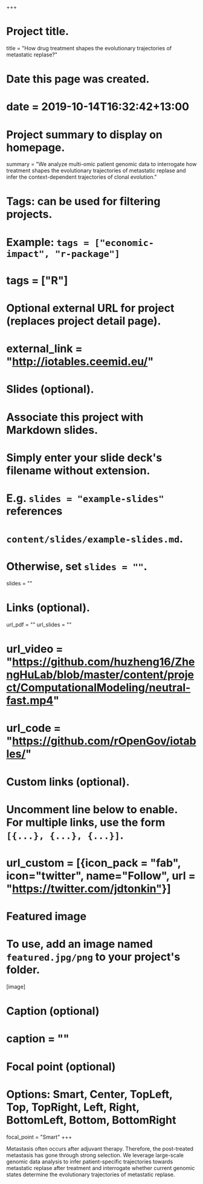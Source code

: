+++
# Project title.
title = "How drug treatment shapes the evolutionary trajectories of metastatic replase?"

# Date this page was created.
# date = 2019-10-14T16:32:42+13:00

# Project summary to display on homepage.
summary = "We analyze multi-omic patient genomic data to interrogate how treatment shapes the evolutionary trajectories of metastatic replase and infer the context-dependent trajectories of clonal evolution."

# Tags: can be used for filtering projects.
# Example: `tags = ["economic-impact", "r-package"]`
# tags = ["R"]

# Optional external URL for project (replaces project detail page).
# external_link = "http://iotables.ceemid.eu/"

# Slides (optional).
#   Associate this project with Markdown slides.
#   Simply enter your slide deck's filename without extension.
#   E.g. `slides = "example-slides"` references 
#   `content/slides/example-slides.md`.
#   Otherwise, set `slides = ""`.
slides = ""

# Links (optional).
url_pdf = ""
url_slides = ""
# url_video = "https://github.com/huzheng16/ZhengHuLab/blob/master/content/project/ComputationalModeling/neutral-fast.mp4"
# url_code = "https://github.com/rOpenGov/iotables/"

# Custom links (optional).
#   Uncomment line below to enable. For multiple links, use the form `[{...}, {...}, {...}]`.
# url_custom = [{icon_pack = "fab", icon="twitter", name="Follow", url = "https://twitter.com/jdtonkin"}]

# Featured image
# To use, add an image named `featured.jpg/png` to your project's folder. 
[image]
  # Caption (optional)
  # caption = ""
  
  # Focal point (optional)
  # Options: Smart, Center, TopLeft, Top, TopRight, Left, Right, BottomLeft, Bottom, BottomRight
  focal_point = "Smart"
+++

Metastasis often occurs after adjuvant therapy. Therefore, the post-treated metastasis has gone through strong selection. We leverage large-scale genomic data analysis to infer patient-specific trajectories towards metastatic replase after treatment and interrogate whether current genomic states determine the evolutionary trajectories of metastatic replase. 

